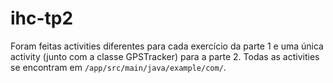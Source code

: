# ihc-tp2
Foram feitas activities diferentes para cada exercício da parte 1 e uma única activity (junto com a classe GPSTracker) para a parte 2.
Todas as activities se encontram em `/app/src/main/java/example/com/`.